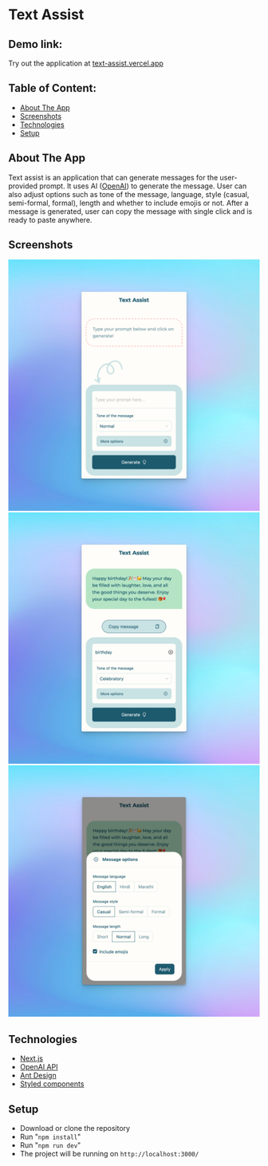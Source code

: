 # Text Assist

## Demo link:

Try out the application at [text-assist.vercel.app](https://text-assist.vercel.app)

## Table of Content:

- [About The App](#about-the-app)
- [Screenshots](#screenshots)
- [Technologies](#technologies)
- [Setup](#setup)

## About The App

Text assist is an application that can generate messages for the user-provided prompt. It uses AI ([OpenAI](https://openai.com/)) to generate the message. User can also adjust options such as tone of the message, language, style (casual, semi-formal, formal), length and whether to include emojis or not. After a message is generated, user can copy the message with single click and is ready to paste anywhere.

## Screenshots

![Homepage - no prompt provided](public/preview-1.png)
![Message generated](public/preview-2.png)
![Message options](public/preview-3.png)

## Technologies

- [Next.js](https://nextjs.org/)
- [OpenAI API](https://platform.openai.com/overview)
- [Ant Design](https://ant.design/)
- [Styled components](https://styled-components.com/)

## Setup

- Download or clone the repository
- Run "`npm install`"
- Run "`npm run dev`"
- The project will be running on `http://localhost:3000/`
